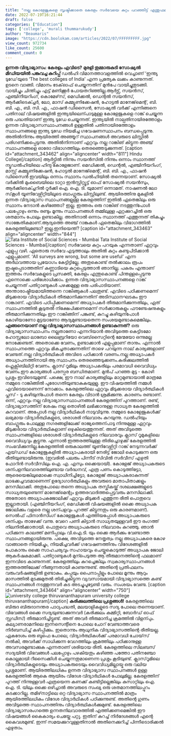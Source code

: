 ```yaml
---
title: "നല്ല കോളേജുകളെ സൃഷ്ടിക്കാതെ കേരളം സർവേയെ കുറ്റം പറഞ്ഞിട്ട് എന്തുഫലം ?"
date: 2022-07-19T16:21:44
draft: false
categories: ["Education"]
tags: ['college', 'murali thummarukudy']
author: "Beaumaris"
image: "https://cdn.boolokam.com/articles/2022/07/FFFFFFFFF.jpg"
view_count: 972734
like_count: 25600
comment_count: 0
---
```


**ഉന്നത വിദ്യാഭ്യാസം: കേരളം എവിടെ?** **മുരളി തുമ്മാരുകുടി സോഷ്യൽ മീഡിയയിൽ പങ്കുവച്ച കുറിപ്പ്** ഡൽഹി വിമാനത്താവളത്തിൽ വെച്ചാണ് ‘ഇന്ത്യ ടുഡേ’യുടെ ‘The best colleges of India’ എന്ന പ്രത്യേക ലക്കം കാണുന്നത്. ഉടനെ വാങ്ങി. വിമാനം ടേക്ഓഫ് ചെയ്യുന്നതിന് മുൻപേ വായിച്ചുതുടങ്ങി. വായിച്ചും ചിന്തിച്ചും എട്ട് മണിക്കൂർ പോയതറിഞ്ഞില്ല.ആർട്സ്, സയൻസ്, എഞ്ചിനീയറിംഗ്, കൊമേഴ്‌സ്, മെഡിക്കൽ, ഡെന്റൽ സയൻസ്, ആർക്കിടെക്ച്ചർ, ലോ, മാസ് കമ്മ്യുണിക്കേഷൻ, ഹോട്ടൽ മാനേജ്‌മെന്റ്, ബി. ബി. എ., ബി. സി. എ., ഫാഷൻ ഡിസൈൻ, സോഷ്യൽ വർക്ക് എന്നിങ്ങനെ പതിനാല് വിഷയങ്ങളിൽ ഇന്ത്യയിലെന്പാടുമുള്ള കോളേജുകളെ റാങ്ക് ചെയ്യുന്ന ഒരു പദ്ധതിയാണ് ഇന്ത്യ ടുഡേ ചെയ്യുന്നത്. ഇന്ത്യയിൽ നാല്പതിനായിരത്തോളം ഉന്നത വിദ്യാഭ്യാസസ്ഥാപനങ്ങൾ ഉള്ളതിൽ പതിനായിരത്തോളം സ്ഥാപനങ്ങളെ ഇന്ത്യ ടുഡേ നിയമിച്ച ഗവേഷണസ്ഥാപനം ബന്ധപ്പെടുന്നു. അതിൽനിന്നും ആയിരത്തി അഞ്ഞൂറ് സ്ഥാപനങ്ങൾ അവരുടെ ലിസ്റ്റിൽ പരിഗണിക്കപ്പെടുന്നു. അതിൽനിന്നാണ് ഏറ്റവും നല്ല റാങ്കിങ് കിട്ടുന്ന അഞ്ച് സ്ഥാപനങ്ങളെ ഓരോ വിഭാഗത്തിലും തെരഞ്ഞെടുക്കുന്നത്. [caption id="attachment_343462" align="aligncenter" width="811"] Hindu College[/caption] ആർട്ട്സിൽ നിന്നും സയൻസിൽ നിന്നും ഒന്നാം സ്ഥാനത്ത് ന്യൂഡൽഹിയിലെ ഹിന്ദു കോളേജാണ്. മെഡിക്കൽ, ഡെന്റൽ, എഞ്ചിനീയറിംഗ്, മാസ്സ് കമ്മ്യുണിക്കേഷൻ, ഹോട്ടൽ മാനേജ്‌മെന്റ്, ബി. ബി. എ., ഫാഷൻ ഡിസൈൻ ഇവയിലും ഒന്നാം സ്ഥാനം ഡൽഹിയിൽ തന്നെയാണ്. സോഷ്യൽ വർക്കിൽ മുംബൈയിലെ ടാറ്റാ ഇൻസ്റ്റിറ്റ്യൂട്ട് ഓഫ് സോഷ്യൽ സയൻസും, ആർക്കിടെക്ച്ചറിൽ റൂർക്കി ഐ. ഐ. ടി. യുമാണ് ഒന്നാമത്. നാഷണൽ ലോ സ്‌കൂൾ യൂണിവേഴ്സിറ്റിയിലൂടെ ബാംഗ്ലൂരും ലിസ്റ്റിലുണ്ട്. ആയിരത്തിനു മുകളിൽ ഉന്നത വിദ്യാഭ്യാസ സ്ഥാപനങ്ങളുള്ള കേരളത്തിന് ഇതിൽ ഏതെങ്കിലും ഒരു സ്ഥാനം നേടാൻ കഴിഞ്ഞോ? ഇല്ല. ഇത്തരം ഒരു റാങ്കിങ് നടത്തുന്പോൾ പലപ്പോഴും ഒന്നും രണ്ടും മൂന്നും സ്ഥാപനങ്ങൾ തമ്മിലുള്ള ഏറ്റക്കുറച്ചിൽ ഒരു ശതമാനം പോലും ഉണ്ടാകില്ല. അതിനാൽ ഒന്നാം സ്ഥാനത്ത് എത്തുന്നത് തികച്ചും സാങ്കേതികമാണ്.ആദ്യത്തെ അഞ്ച് റാങ്കുകൾ ഏതെങ്കിലും വിഭാഗത്തിൽ കേരളത്തിലുണ്ടോ? ഇല്ല.ഇനിയെന്ത്? [caption id="attachment_343463" align="aligncenter" width="844"]![Tata Institute of Social Sciences - Mumbai](https://cdn.boolokam.com/articles/2022/07/FWFGG.jpg) Tata Institute of Social Sciences - Mumbai[/caption] സർവേയെ കുറ്റം പറയുക എന്നതാണ് ഏറ്റവും എളുപ്പ വഴി. ഏതൊരു സർവേ എടുത്താലും അതിൽ കുറ്റം കണ്ടുപിടിക്കാൻ എളുപ്പമാണ്. ‘All surveys are wrong, but some are useful’ എന്ന അർഥവത്തായ പ്രയോഗം കേട്ടിട്ടില്ലേ. അതുകൊണ്ട് തൽക്കാലം രൂപം ഇഷ്ടപ്പെടാത്തതിന് കണ്ണാടിയെ കുറ്റപ്പെടുത്താൻ ഞാനില്ല. പകരം എന്താണ് ഇത്തരം സർവേകളുടെ പ്രസക്തി, കേരളം എന്തുകൊണ്ട് പിന്തള്ളപ്പെടുന്നു എന്നൊക്കെ പരിശോധിക്കാം. ഉന്നത വിദ്യാഭ്യാസസ്ഥാപനങ്ങളെ റാങ്ക് ചെയ്യുന്നത് പതിറ്റാണ്ടുകൾ പഴക്കമുള്ള ഒരു പരിപാടിയാണ്. അന്താരാഷ്ട്രീയമായിത്തന്നെ റാങ്കിങ്ങുകൾ പലതുണ്ട്. എവിടെ പഠിക്കണമെന്ന് മിടുക്കരായ വിദ്യാർഥികൾ തീരുമാനിക്കുന്നതിന് അടിസ്ഥാനഘടകം ഈ റാങ്കാണ്. എവിടെ പഠിപ്പിക്കണമെന്ന് അധ്യാപകർ തീരുമാനിക്കുന്നതിലും, ഏത് സ്ഥാപനത്തിൽ കൂടുതൽ നിക്ഷേപിക്കണമെന്ന് സർക്കാരുകളും ഫൗണ്ടേഷനുകളും തീരുമാനിക്കുന്നതിലും ഈ റാങ്കിങ്ങിന് പങ്കുണ്ട്, കുറച്ചു കഴിയുന്പോൾ കോഴിയാണോ മുട്ടയാണോ ആദ്യമുണ്ടായതെന്ന സംശയമുണ്ടാകുമെങ്കിലും. **എങ്ങനെയാണ് നല്ല വിദ്യാഭ്യാസസ്ഥാപനങ്ങൾ ഉണ്ടാകുന്നത്?** ഒരു വിദ്യാഭ്യാസസ്ഥാപനം നല്ലതാണോ എന്നറിയാൻ അവിടുത്തെ കെട്ടിടമോ ഹോസ്റ്റലോ ലാബോ ലൈബ്രറിയോ വെബ്‌സൈറ്റിന്റെ മേന്മയോ ഒന്നുമല്ല നോക്കേണ്ടത്. അതൊക്കെ വേണം, ഉണ്ടാക്കാൻ എളുപ്പമാണ് താനും. എന്നാൽ സ്ഥാപനത്തെ ഏറ്റവും മികച്ചതാക്കുന്നതിന് താഴെ പറയുന്ന നാല് കാര്യങ്ങളാണ് വേണ്ടത്.നല്ല വിദ്യാർത്ഥികൾ അവിടെ പഠിക്കാൻ വരണം.നല്ല അധ്യാപകർ അധ്യാപനത്തിനായി ആ സ്ഥാപനം തെരഞ്ഞെടുക്കണം.കരിക്കുലത്തിൽ ഫ്ലെക്സിബിലിറ്റി വേണം. ക്ലാസ് റൂമിലും അധ്യാപകരിലും പരമാവധി വൈവിധ്യം വേണം.ഈ കാര്യങ്ങൾ പരസ്പര ബന്ധിതമാണ്. മുൻപ് പറഞ്ഞ മുട്ട - കോഴി പ്രശ്നം ഇവിടെയുമുണ്ട്. പക്ഷെ, ഈ നാല് കാര്യങ്ങളിലും മാറ്റമുണ്ടായാൽ മാത്രമേ നമ്മുടെ റാങ്കിങ്ങിൽ പുരോഗതിയുണ്ടാകുകയുള്ളു. ഈ വിഷയത്തിൽ നമ്മൾ എവിടെയാണെന്ന് നോക്കാം. കേരളത്തിലെ ഏറ്റവും മിടുക്കരായ വിദ്യാർത്ഥികൾ പ്ലസ് - ടു കഴിയുന്പോൾ തന്നെ കേരളം വിടാൻ ശ്രമിക്കുന്നു. കാരണം രണ്ടാണ്. ഒന്ന്, ഏറ്റവും നല്ല വിദ്യാഭ്യാസസ്ഥാപനങ്ങൾ കേരളത്തിന് പുറത്താണ്. രണ്ട്, വിദ്യാഭ്യാസത്തിന് ശേഷം നല്ല തൊഴിൽ ലഭിക്കാനുള്ള സാധ്യത കേരളത്തിൽ കുറവാണ്. അപ്പോൾ നല്ല വിദ്യാർഥികൾ നാടുവിടുന്നു. നമ്മുടെ കോളേജുകൾക്ക് ലഭ്യമായ വിദ്യാർത്ഥികളുടെ, ശരാശരി നിലവാരം കുറയുന്നു. ഡൽഹിയും ബാംഗ്ലൂരും പോലുള്ള നഗരങ്ങളിലേക്ക് രാജ്യത്തെന്പാടു നിന്നുമുള്ള ഏറ്റവും മിടുക്കരായ വിദ്യാർത്ഥികളാണ് ഒഴുകിയെത്തുന്നത്. അത് അവിടുത്തെ സ്ഥാപനങ്ങളിലെ ശരാശരി വിദ്യാർത്ഥികളുടെ നിലവാരവും ക്ലാസ് റൂമുകളിലെ വൈവിധ്യവും കൂട്ടുന്നു. എന്നാൽ ഇത്തരത്തിലുള്ള തിരിച്ചൊഴുക്ക് കേരളത്തിൽ സംഭവിക്കുന്നില്ല.കേരളത്തിൽ ഒരുകാലത്ത് യൂണിവേഴ്സിറ്റി റാങ്ക് നേടുന്നവർക്ക് എയ്‌ഡഡ്‌ കോളേജുകളിൽ അധ്യാപകരായി നേരിട്ട് ജോലി കൊടുക്കുന്ന ഒരു രീതിയുണ്ടായിരുന്നു. (ഇവരിൽ പലരും പിന്നീട് സിവിൽ സർവീസ് എഴുതി ഫോറിൻ സർവീസിലും ഐ. എ. എസും ഒക്കെയായി). കോളേജ് അധ്യാപകരുടെ ശന്പളനിലവാരത്തിലുണ്ടായ വർദ്ധനവ്, എത്ര പണം കൊടുത്തിട്ടോ, ആരെയെങ്കിലുമൊക്കെ സ്വാധീനിച്ചിട്ടോ, കോളേജ് അധ്യാപകരാകുന്നത് ലാഭക്കച്ചവടമാണെന്ന് ഉദ്യോഗാർത്ഥികളും അവരുടെ മാതാപിതാക്കളും മനസിലാക്കി. അതുപോലെ തന്നെ അധ്യാപക തസ്തികയ്ക്ക് ദശലക്ഷങ്ങളുടെ സാധ്യതയുണ്ടെന്ന് മാനേജ്‌മെന്റും ഉത്തരവാദിത്തപ്പെട്ടവരും മനസിലാക്കി. അതോടെ അധ്യാപകജോലിക്ക് ഏറ്റവും മിടുക്കർ എത്തുന്ന രീതി പൊതുവെ ഇല്ലാതായി. (എഞ്ചിനീയറിംഗ്, മെഡിക്കൽ വിഷയങ്ങളിൽ ഒക്കെ അധ്യാപക ജോലിക്കും വളരെ നല്ല ശന്പളവും പുറത്ത് കിട്ടുന്നതും ഒരു കാരണമാണ്). സെൽഫ് ഫിനാൻസിംഗ് കോളേജുകൾ എത്തിയപ്പോൾ അധ്യാപകരുടെ ശന്പളം താഴേക്ക് വന്നു. വേറെ പണി കിട്ടാൻ സാധ്യതയുള്ളവർ ഈ രംഗത്ത് നിലനിൽക്കാതായി. പൊതുവെ അധ്യാപകരുടെ നിലവാരം കുറഞ്ഞു. ഞാൻ പഠിക്കുന്ന കാലത്ത് മണിപ്പാലും വി.ഐ.ടി. യും ഒക്കെ ആർക്കും വേണ്ടാത്ത സ്ഥാപനങ്ങളായിരുന്നു. പക്ഷെ, അവിടുത്തെ നേതൃത്വം നല്ല അധ്യാപകരെ കോഴ വാങ്ങാതെ നിയമിച്ചും, നിയമിച്ചവർക്ക് ഗവേഷണത്തിനും വിദേശങ്ങളിൽ പോകാനും ഒക്കെ സാഹചര്യവും സഹായവും ചെയ്തുകൊടുത്ത് അധ്യാപക ജോലി ആകർഷകമാക്കി. പതിറ്റാണ്ടുകൾ മുന്പെടുത്ത ആ തീരുമാനത്തിന്റെ ഫലമാണ് ഇന്നവിടെ കാണുന്നത്. കേരളത്തിലും കുറച്ചെങ്കിലും സ്വകാര്യസ്ഥാപനങ്ങൾ ഇത്തരത്തിലേക്ക് നീങ്ങുന്നതായി കാണുന്നുണ്ട്. അതിന്റെ പ്രതിഫലനം വരുംവർഷങ്ങളിൽ ഉണ്ടാകും. കപ്പയും പൈനാപ്പിളും പോലെ മൂന്നും ആറും മാസത്തിൽ മുടക്കുമുതൽ തിരിച്ചുകിട്ടുന്ന വ്യവസായമായി വിദ്യാഭ്യാസത്തെ കണ്ട് സ്ഥാപനങ്ങൾ നടത്തുന്നവർ കട അടച്ചുപൂട്ടേണ്ടി വരും. സംശയം വേണ്ട. [caption id="attachment_343464" align="aligncenter" width="750"]![university college thiruvananthapuram](https://cdn.boolokam.com/articles/2022/07/DQDQDD-2-scaled.jpg) university college thiruvananthapuram[/caption] **കരിക്കുലത്തിലെ പ്രശ്നങ്ങൾ!** കേരളത്തിലെ ബിരുദ ബിരുദാനന്തര പാഠ്യപദ്ധതി, മലയാളികളുടെ സദ്യ പോലെ തന്നെയാണ്. വിഭവങ്ങൾ ഒക്കെ സദ്യയുണ്ടാക്കുന്നവർ (കരിക്കുലം കമ്മിറ്റി, ബോർഡ് ഓഫ് സ്റ്റഡീസ്) തീരുമാനിച്ചിട്ടുണ്ട്. അത് അവർ തീരുമാനിച്ച ക്രമത്തിൽ വിളന്പും. കല്യാണരാമനിലെ ഇന്നസെന്റിനെ പോലെ ചോറ് വേണ്ടാത്തവരെ നിർബന്ധിച്ച് കഴിപ്പിക്കും. ഇതൊന്നും ആധുനിക വിദ്യാഭ്യാസത്തിന്റെ രീതിയല്ല. ഏകദേശം ഒരു ബുഫെ പോലെ, വിദ്യാർത്ഥികൾക്ക് പരമാവധി ചോയ്‌സ് നൽകി, അവർക്ക് സാധിക്കുന്ന വേഗത്തിലും ക്രമത്തിലും പഠിക്കാനുള്ള അവസരമുണ്ടാക്കുക എന്നതാണ് ശരിയായ രീതി. കേരളത്തിലെ സിലബസ് സദ്യയിൽ വിഭവങ്ങൾ പലപ്പോഴും പഴകിയതും കഴിഞ്ഞ പത്തോ പതിനഞ്ചോ കൊല്ലമായി റീസൈക്കിൾ ചെയ്യുന്നതുമാണെന്ന പ്രശ്നം കൂടിയുണ്ട്. ക്ലാസ്‌റൂമിലെ വിദ്യാർത്ഥികളുടെയും അധ്യാപകരുടെയും വൈവിധ്യമില്ലായ്മ ഒരു വലിയ പ്രശ്നമാണ്. ആയിരത്തിലധികം ഉന്നത വിദ്യാഭ്യാസ സ്ഥാപനങ്ങൾ ഉള്ള കേരളത്തിൽ ആകെ ആയിരം വിദേശ വിദ്യാർഥികൾ പോലുമില്ല. കേരളത്തിന് പുറത്ത് നിന്നുള്ളവർ എത്രയെന്ന കണക്ക് കണ്ടിട്ടില്ലെങ്കിലും കുസാറ്റിലും ഐ. ഐ. ടി. യിലും ഒക്കെ ഒഴിച്ചാൽ അവരുടെ സംഖ്യ ഒരു ശതമാനത്തിലപ്പുറം കടക്കാറില്ല. തമിഴ്‌നാട്ടിലെ ഒറ്റ വിദ്യാഭ്യാസ സ്ഥാപനത്തിൽ മാത്രം ആയിരത്തിലധികം വിദേശ വിദ്യാർഥികൾ പഠിക്കുന്നുണ്ട്. അതിന്റെ ഗുണം അവിടുത്തെ സ്ഥാപനത്തിനും വിദ്യാർത്ഥികൾക്കുമുണ്ട്. കേരളത്തിലെ വിദ്യാഭ്യാസരംഗത്തെ ഉന്നതനിലവാരത്തിൽ എത്തിക്കണമെങ്കിൽ ഈ വിഷയങ്ങൾ കൈകാര്യം ചെയ്തേ പറ്റൂ. ഇതിന് കുറച്ച് നിർദേശങ്ങൾ എന്റെ കൈവശമുണ്ട്. ഇന്ന് സമയക്കുറവുള്ളതിനാൽ അതിനെക്കുറിച്ച് പിന്നീടൊരിക്കൽ എഴുതാം.
